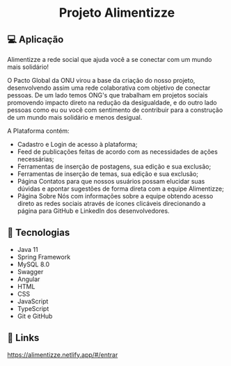 <h1 align="center">
    <b>Projeto Alimentizze</b>
</h1>

## 💻 Aplicação

Alimentizze a rede social que ajuda você a se conectar com um mundo mais solidário!

O Pacto Global da ONU virou a base da criação do nosso projeto, desenvolvendo assim uma rede colaborativa com objetivo de conectar pessoas.
De um lado temos ONG's que trabalham em projetos sociais promovendo impacto direto na redução da desigualdade, e do outro lado pessoas como eu ou você com sentimento de contribuir para a construção de um mundo mais solidário e menos desigual. 

A Plataforma contém:

* Cadastro e Login de acesso à plataforma;
* Feed de publicações feitas de acordo com as necessidades de ações necessárias;
* Ferramentas de inserção de postagens, sua edição e sua exclusão;
* Ferramentas de inserção de temas, sua edição e sua exclusão;
* Página Contatos para que nossos usuários possam elucidar suas dúvidas e apontar sugestões de forma direta com a equipe Alimentizze;
* Página Sobre Nós com informações sobre a equipe obtendo acesso direto as redes sociais através de ícones clicáveis direcionando a página para GitHub e LinkedIn dos desenvolvedores.

## 🚀 Tecnologias

* Java 11
* Spring Framework
* MySQL 8.0
* Swagger
* Angular
* HTML
* CSS
* JavaScript
* TypeScript
* Git e GitHub


## 🔗 Links
https://alimentizze.netlify.app/#/entrar



